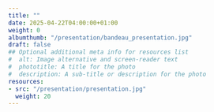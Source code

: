 ```yaml
---
title: ""
date: 2025-04-22T04:00:00+01:00
weight: 0
albumthumb: "/presentation/bandeau_presentation.jpg"
draft: false
## Optional additional meta info for resources list
#  alt: Image alternative and screen-reader text
#  phototitle: A title for the photo
#  description: A sub-title or description for the photo
resources:
- src: "/presentation/presentation.jpg"
  weight: 20
---
```

